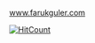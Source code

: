 www.farukguler.com

[![HitCount](https://faruk-gulergithubio/.svg?style=flat-square&show=unique)](http://hits.dwyl.com/faruk-guler/https://faruk-gulergithubio/)
